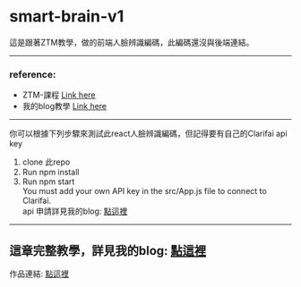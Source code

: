 # smart-brain-v1
這是跟著ZTM教學，做的前端人臉辨識編碼，此編碼還沒與後端連結。 

---  
### reference:    
- ZTM-課程 [Link here](https://www.udemy.com/share/101WcU3@XNVd54LtGB5w73KeTAMPkTWmtoMMCHU6i9ONGnlUBgqarAGzzmY17aLXHT2fjIJASg==/ "title")  
- 我的blog教學 [Link here](https://www.notion.so/ZTM-Final-Project-Smart-Brain-Front-end-001764fffff647309a2df15b8b1a1fb2)
  
---
你可以根據下列步驟來測試此react人臉辨識編碼，但記得要有自己的Clarifai api key
1. clone 此repo
2. Run npm install
3. Run npm start  
  You must add your own API key in the src/App.js file to connect to Clarifai.  
  api 申請詳見我的blog: [點這裡](https://www.notion.so/Clarifai-API-Updates-Models-and-Troubleshooting-a62619f26fc74ab188d7a74b1ea23226 "title")
---
這章完整教學，詳見我的blog: [點這裡](https://www.notion.so/ZTM-Final-Project-Smart-Brain-Front-end-001764fffff647309a2df15b8b1a1fb2 "title")
---
作品連結: [點這裡](https://lively-clafoutis-bf780b.netlify.app)
